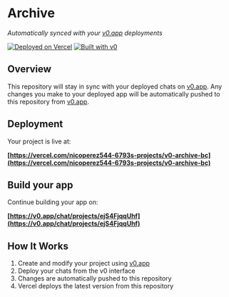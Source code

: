 # Archive

*Automatically synced with your [v0.app](https://v0.app) deployments*

[![Deployed on Vercel](https://img.shields.io/badge/Deployed%20on-Vercel-black?style=for-the-badge&logo=vercel)](https://vercel.com/nicoperez544-6793s-projects/v0-archive-bc)
[![Built with v0](https://img.shields.io/badge/Built%20with-v0.app-black?style=for-the-badge)](https://v0.app/chat/projects/ejS4FjqqUhf)

## Overview

This repository will stay in sync with your deployed chats on [v0.app](https://v0.app).
Any changes you make to your deployed app will be automatically pushed to this repository from [v0.app](https://v0.app).

## Deployment

Your project is live at:

**[https://vercel.com/nicoperez544-6793s-projects/v0-archive-bc](https://vercel.com/nicoperez544-6793s-projects/v0-archive-bc)**

## Build your app

Continue building your app on:

**[https://v0.app/chat/projects/ejS4FjqqUhf](https://v0.app/chat/projects/ejS4FjqqUhf)**

## How It Works

1. Create and modify your project using [v0.app](https://v0.app)
2. Deploy your chats from the v0 interface
3. Changes are automatically pushed to this repository
4. Vercel deploys the latest version from this repository
